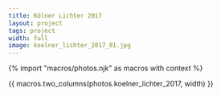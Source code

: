 ```yaml
---
title: Kölner Lichter 2017
layout: project
tags: project
width: full
image: koelner_lichter_2017_01.jpg
---
```


{% import "macros/photos.njk" as macros with context %}

{{ macros.two_columns(photos.koelner_lichter_2017, width) }}
